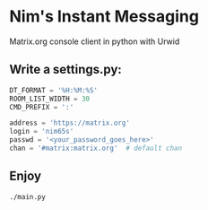 # Nim's Instant Messaging

Matrix.org console client in python with Urwid

## Write a settings.py:

```python
DT_FORMAT = '%H:%M:%S'
ROOM_LIST_WIDTH = 30
CMD_PREFIX = ':'

address = 'https://matrix.org'
login = 'nim65s'
passwd = '<your_password_goes_here>'
chan = '#matrix:matrix.org'  # default chan
```

## Enjoy

`./main.py`
